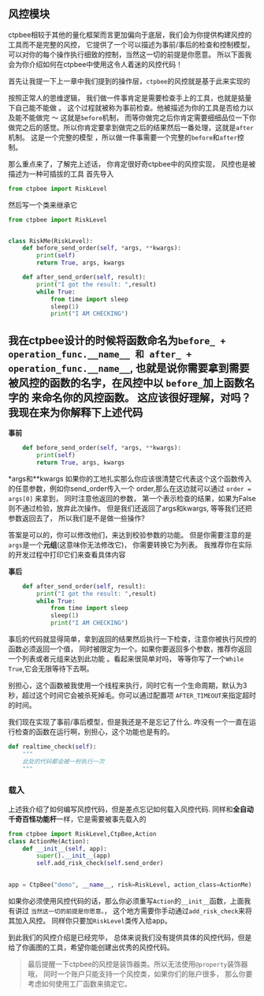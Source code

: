 ## 风控模块

ctpbee相较于其他的量化框架而言更加偏向于底层，我们会为你提供构建风控的工具而不是完整的风控，
它提供了一个可以描述为事前/事后的检查和控制模型，可以对你的每个操作执行细致的控制，当然这一切的前提是你愿意。
所以下面我会为你介绍如何在ctpbee中使用这令人着迷的风控代码！ 

首先让我提一下上一章中我们提到的操作层，`ctpbee`的风控就是基于此来实现的 

按照正常人的思维逻辑， 我们做一件事肯定是需要检查手上的工具，也就是掂量下自己能不能做 。
这个过程就被称为事前检查。他被描述为你的工具是否给力以及能不能做完 ～ 这就是`before`机制，
而等你做完之后你肯定需要细细品位一下你做完之后的感觉。所以你肯定要拿到做完之后的结果然后一番处理，这就是`after`机制。
这是一个完整的模型 ，所以做一件事需要一个完整的`before`和`after`控制。

那么重点来了，了解完上述话， 你肯定很好奇ctpbee中的风控实现， 风控也是被描述为一种可插拔的工具
首先导入
```python
from ctpbee import RiskLevel
```
然后写一个类来继承它
```python
from ctpbee import RiskLevel


class RiskMe(RiskLevel):
    def before_send_order(self, *args, **kwargs):
        print(self)
        return True, args, kwargs

    def after_send_order(self, result):
        print("I got the result: ",result)
        while True:
            from time import sleep
            sleep(1)
            print("I AM CHECKING")
```
我在ctpbee设计的时候将函数命名为`before_ + operation_func.__name__ 和 after_ + operation_func.__name__`,
也就是说你需要拿到需要被风控的函数的名字，在风控中以 `before_`加上函数名字的 来命名你的风控函数。 这应该很好理解，对吗？
我现在来为你解释下上述代码
--- 
**事前**

```python
    def before_send_order(self, *args, **kwargs):
        print(self)
        return True, args, kwargs

```
*args和**kwargs 如果你的工地扎实那么你应该很清楚它代表这个这个函数传入的任意参数，例如你send_order传入一个 order,那么在这边就可以通过
`order = args[0]` 来拿到， 同时注意他返回的参数， 第一个表示检查的结果，如果为False则不通过检验，放弃此次操作。 但是我们还返回了args和kwargs, 
等等我们还把参数返回去了， 所以我们是不是做一些操作?

答案是可以的，你可以修改他们，来达到校验参数的功能。 但是你需要注意的是 `args`是一个**元组**(这意味你无法修改它)， 你需要转换它为列表。  我推荐你在实际的开发过程中打印它们来查看具体内容 

**事后**

```python
    def after_send_order(self, result):
        print("I got the result: ",result)
        while True:
            from time import sleep
            sleep(1)
            print("I AM CHECKING")
```

事后的代码就显得简单，拿到返回的结果然后执行一下检查，注意你被执行风控的函数必须返回一个值， 
同时被限定为一个。如果你要返回多个参数，推荐你返回一个列表或者元组来达到此功能 。看起来很简单对吗， 
等等你写了一个`While True`,它会无限等待下去啊。

别担心，这个函数被我使用一个线程来执行，同时它有一个生命周期，默认为3秒，超过这个时间它会被杀死掉毛。你可以通过配置项 `AFTER_TIMEOUT`来指定超时的时间。

我们现在实现了事前/事后模型，但是我还是不是忘记了什么. 咋没有一个一直在运行检查的函数在运行啊，别担心，这个功能也是有的。

```python
def realtime_check(self):
    """
    此处的代码都会被一秒执行一次
    """
```

### 载入
上述我介绍了如何编写风控代码，但是差点忘记如何载入风控代码. 同样和**全自动千奇百怪功能杆**一样，它是需要被事先载入的
```python
from ctpbee import RiskLevel,CtpBee,Action
class ActionMe(Action):
    def __init__(self, app):
        super().__init__(app)
        self.add_risk_check(self.send_order)
        

app = CtpBee("demo", __name__, risk=RiskLevel, action_class=ActionMe)
```
如果你必须使用风控代码的话，那么你必须重写`Action`的`__init__`函数，上面我有讲过 `当然这一切的前提是你愿意。`，
这个地方需要你手动通过`add_risk_check`来将其加入风控。 同样你只要加`RiskLevel`类传入给app。

到此我们的风控介绍是已经完毕， 总体来说我们没有提供具体的风控代码，但是给了你画图的工具，希望你能创建出优秀的风控代码。

> 最后提醒一下ctpbee的风控是装饰器类。所以无法使用`@property`装饰器哦，
>同时一个账户只能支持一个风控类，如果你们的账户很多， 那么你要考虑如何使用工厂函数来搞定它。
